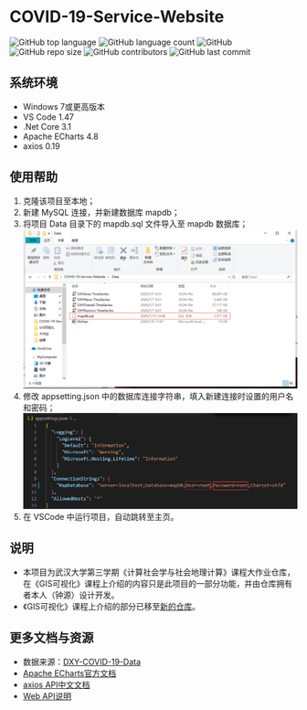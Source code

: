 

# COVID-19-Service-Website

![GitHub top language](https://img.shields.io/github/languages/top/ashyseer/COVID-19-Service-Website?color=green) ![GitHub language count](https://img.shields.io/github/languages/count/ashyseer/COVID-19-Service-Website?color=orange)  ![GitHub](https://img.shields.io/github/license/ashyseer/COVID-19-Service-Website?color=blueviolet)  ![GitHub repo size](https://img.shields.io/github/repo-size/ashyseer/COVID-19-Service-Website)  ![GitHub contributors](https://img.shields.io/github/contributors/ashyseer/COVID-19-Service-Website)  ![GitHub last commit](https://img.shields.io/github/last-commit/ashyseer/COVID-19-Service-Website)

## 系统环境

- Windows 7或更高版本
- VS Code 1.47
- .Net Core 3.1
- Apache ECharts 4.8
- axios 0.19

## 使用帮助

1. 克隆该项目至本地；
2. 新建 MySQL 连接，并新建数据库 mapdb；
3. 将项目 Data 目录下的 mapdb.sql 文件导入至 mapdb 数据库；![1](Images/README/1.png)
4. 修改 appsetting.json 中的数据库连接字符串，填入新建连接时设置的用户名和密码；![2](Images/README/2.png)
5. 在 VSCode 中运行项目，自动跳转至主页。

## 说明

- 本项目为武汉大学第三学期《计算社会学与社会地理计算》课程大作业仓库，在《GIS可视化》课程上介绍的内容只是此项目的一部分功能，并由仓库拥有者本人（钟源）设计开发。
- 《GIS可视化》课程上介绍的部分已移至[新的仓库](https://github.com/ashyseer/COVIDView)。

## 更多文档与资源

- 数据来源：[DXY-COVID-19-Data](https://github.com/BlankerL/DXY-COVID-19-Data)
- [Apache ECharts官方文档](https://echarts.apache.org/zh/index.html)
- [axios API中文文档](http://www.axios-js.com/)
- [Web API说明](Web-API-Instruction.md)

